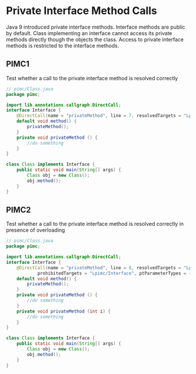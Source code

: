 # Private Interface Method Calls
Java 9 introduced private interface methods. Interface methods are public by default. 
Class implementing an interface cannot access its private methods directly though the 
objects the class. Access to private interface methods is restricted to the interface 
methods.


## PIMC1
[//]: # (MAIN: pimc.Class)
Test whether a call to the private interface method is resolved correctly 
```java
// pimc/Class.java
package pimc;

import lib.annotations.callgraph.DirectCall;
interface Interface {
    @DirectCall(name = "privateMethod", line = 7, resolvedTargets = "Lpimc/Interface;")
    default void method() {
        privateMethod();
    }
    private void privateMethod () {
        //do something
    }
}

class Class implements Interface {
    public static void main(String[] args) {
        Class obj = new Class();
        obj.method();
    }
}
```
[//]: # (END)

## PIMC2
[//]: # (MAIN: pimc.Class)
Test whether a call to the private interface method is resolved correctly in presence of overloading
```java
// pimc/Class.java
package pimc;

import lib.annotations.callgraph.DirectCall;
interface Interface {
    @DirectCall(name = "privateMethod", line = 8, resolvedTargets = "Lpimc/Interface;",
            prohibitedTargets = "Lpimc/Interface", ptParameterTypes = { int.class })
    default void method() {
        privateMethod();
    }
    private void privateMethod () {
        //do something
    }
    private void privateMethod (int i) {
        //do something
    }
}

class Class implements Interface {
    public static void main(String[] args) {
        Class obj = new Class();
        obj.method();
    }
}
```
[//]: # (END)
